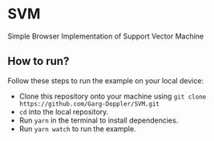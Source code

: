 # SVM
Simple Browser Implementation of Support Vector Machine

## How to run?
Follow these steps to run the example on your local device:

* Clone this repository onto your machine using ```git clone https://github.com/Garg-Doppler/SVM.git```
* ```cd``` into the local repository.
* Run ```yarn``` in the terminal to install dependencies.
* Run ```yarn watch``` to run the example.

